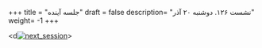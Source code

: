+++
title = "جلسه آینده"
draft = false
description= "نشست ۱۲۶. دوشنبه ۲۰ آذر"
weight= -1
+++

<d[![next_session](../../img/next_session.jpg)](../../img/next_session.jpg)>
